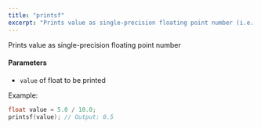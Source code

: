 ```yaml
---
title: "printsf"
excerpt: "Prints value as single-precision floating point number (i.e. float)"
---
```

Prints value as single-precision floating point number 

#### Parameters
* `value` of float to be printed

Example:

```cpp
float value = 5.0 / 10.0;
printsf(value); // Output: 0.5
```